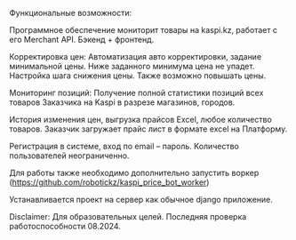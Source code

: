 Функциональные возможности:

Программное обеспечение мониторит товары на kaspi.kz, работает с его Merchant API. Бэкенд + фронтенд.

Корректировка цен:
Автоматизация авто корректировки, задание минимальной цены. Ниже заданного минимума цена не упадет. Настройка шага снижения цены. Также возможно повышать цены.

Мониторинг позиций:
Получение полной статистики позиций всех товаров Заказчика на Kaspi в разрезе магазинов, городов.

История изменения цен, выгрузка прайсов Excel, любое количество товаров. Заказчик загружает прайс лист в формате excel на Платформу.

Регистрация в системе, вход по email – пароль. Количество пользователей неограниченно.

Для работы также необходимо дополнительно запустить воркер (https://github.com/robotickz/kaspi_price_bot_worker)

Устанавливается проект на сервер как обычное django приложение.

Disclaimer:
Для образовательных целей. Последняя проверка работоспособности 08.2024.
